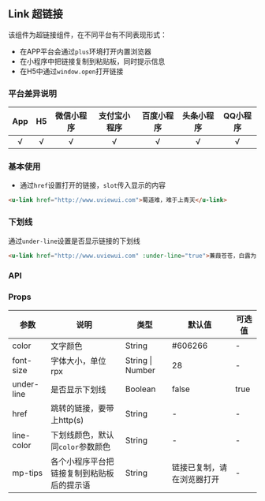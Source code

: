 ## Link 超链接

<demo-model url="/pages/componentsC/link/index"></demo-model>


该组件为超链接组件，在不同平台有不同表现形式：
- 在APP平台会通过`plus`环境打开内置浏览器
- 在小程序中把链接复制到粘贴板，同时提示信息
- 在H5中通过`window.open`打开链接

### 平台差异说明

|App|H5|微信小程序|支付宝小程序|百度小程序|头条小程序|QQ小程序|
|:-:|:-:|:-:|:-:|:-:|:-:|:-:|
|√|√|√|√|√|√|√|

### 基本使用

- 通过`href`设置打开的链接，`slot`传入显示的内容

```html
<u-link href="http://www.uviewui.com">蜀道难，难于上青天</u-link>
```

### 下划线

通过`under-line`设置是否显示链接的下划线

```html
<u-link href="http://www.uviewui.com" :under-line="true">蒹葭苍苍，白露为霜</u-link>
```

### API

### Props

| 参数          | 说明            | 类型            | 默认值             |  可选值   |
|-------------  |---------------- |---------------|------------------ |-------- |
| color | 文字颜色 | String | #606266 | - |
| font-size | 字体大小，单位rpx | String \| Number  | 28 | - |
| under-line | 是否显示下划线 | Boolean  | false | true |
| href | 跳转的链接，要带上http(s) | String  | - | - |
| line-color | 下划线颜色，默认同`color`参数颜色 | String  | - | - |
| mp-tips | 各个小程序平台把链接复制到粘贴板后的提示语 | String  | 链接已复制，请在浏览器打开 | - |
